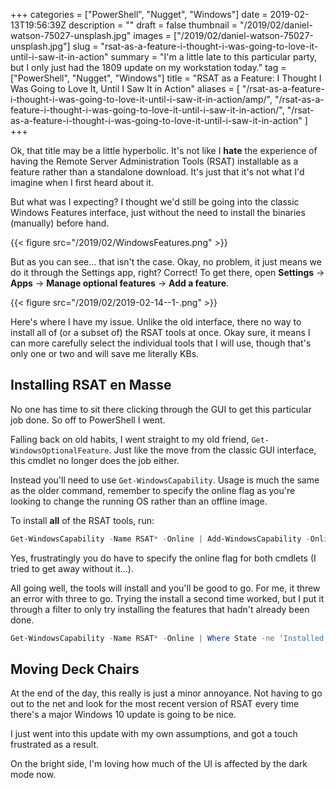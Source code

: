 +++
categories = ["PowerShell", "Nugget", "Windows"]
date = 2019-02-13T19:56:39Z
description = ""
draft = false
thumbnail = "/2019/02/daniel-watson-75027-unsplash.jpg"
images = ["/2019/02/daniel-watson-75027-unsplash.jpg"]
slug = "rsat-as-a-feature-i-thought-i-was-going-to-love-it-until-i-saw-it-in-action"
summary = "I'm a little late to this particular party, but I only just had the 1809 update on my workstation today."
tag = ["PowerShell", "Nugget", "Windows"]
title = "RSAT as a Feature: I Thought I Was Going to Love It, Until I Saw It in Action"
aliases = [
    "/rsat-as-a-feature-i-thought-i-was-going-to-love-it-until-i-saw-it-in-action/amp/",
    "/rsat-as-a-feature-i-thought-i-was-going-to-love-it-until-i-saw-it-in-action/",
    "/rsat-as-a-feature-i-thought-i-was-going-to-love-it-until-i-saw-it-in-action"
]
+++


Ok, that title may be a little hyperbolic. It's not like I **hate** the experience of having the Remote Server Administration Tools (RSAT) installable as a feature rather than a standalone download. It's just that it's not what I'd imagine when I first heard about it.

But what was I expecting? I thought we'd still be going into the classic Windows Features interface, just without the need to install the binaries (manually) before hand.

{{< figure src="/2019/02/WindowsFeatures.png" >}}

But as you can see... that isn't the case. Okay, no problem, it just means we do it through the Settings app, right? Correct! To get there, open **Settings** -> **Apps** -> **Manage optional features** -> **Add a feature**.

{{< figure src="/2019/02/2019-02-14--1-.png" >}}

Here's where I have my issue. Unlike the old interface, there no way to install all of (or a subset of) the RSAT tools at once. Okay sure, it means I can more carefully select the individual tools that I will use, though that's only one or two and will save me literally KBs.

## **Installing RSAT en Masse**

No one has time to sit there clicking through the GUI to get this particular job done. So off to PowerShell I went.

Falling back on old habits, I went straight to my old friend, `Get-WindowsOptionalFeature`. Just like the move from the classic GUI interface, this cmdlet no longer does the job either.

Instead you'll need to use `Get-WindowsCapability`. Usage is much the same as the older command, remember to specify the online flag as you're looking to change the running OS rather than an offline image.

To install **all** of the RSAT tools, run:

```powershell
Get-WindowsCapability -Name RSAT* -Online | Add-WindowsCapability -Online

```

Yes, frustratingly you do have to specify the online flag for both cmdlets (I tried to get away without it...).

All going well, the tools will install and you'll be good to go. For me, it threw an error with three to go. Trying the install a second time worked, but I put it through a filter to only try installing the features that hadn't already been done.

```powershell
Get-WindowsCapability -Name RSAT* -Online | Where State -ne 'Installed' | Add-WindowsCapability -Online

```

## **Moving Deck Chairs**

At the end of the day, this really is just a minor annoyance. Not having to go out to the net and look for the most recent version of RSAT every time there's a major Windows 10 update is going to be nice.

I just went into this update with my own assumptions, and got a touch frustrated as a result.

On the bright side, I'm loving how much of the UI is affected by the dark mode now.

